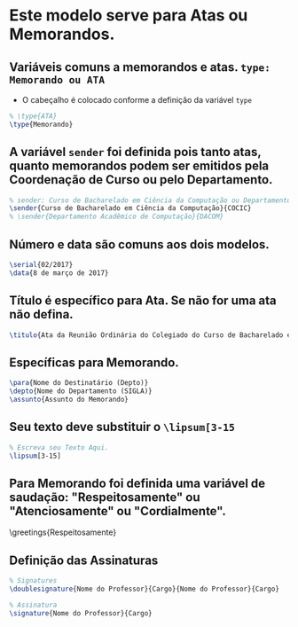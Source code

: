 # Este modelo serve para Atas ou Memorandos.

## Variáveis comuns a memorandos e atas. `type: Memorando ou ATA`
* O cabeçalho é colocado conforme a definição da variável `type`
```latex
% \type{ATA}
\type{Memorando}
```
## A variável `sender` foi definida pois tanto atas, quanto memorandos podem ser emitidos pela Coordenação de Curso ou pelo Departamento.
```latex
% sender: Curso de Bacharelado em Ciência da Computação ou Departamento Acadêmico de Computação
\sender{Curso de Bacharelado em Ciência da Computação}{COCIC}
% \sender{Departamento Acadêmico de Computação}{DACOM}
```
## Número e data são comuns aos dois modelos.
```latex
\serial{02/2017}
\data{8 de março de 2017}
```
## Título é específico para Ata. Se não for uma ata não defina.
```latex
\titulo{Ata da Reunião Ordinária do Colegiado do Curso de Bacharelado em Ciência da Computação}
```
## Específicas para Memorando.
```latex
\para{Nome do Destinatário (Depto)}
\depto{Nome do Departamento (SIGLA)}
\assunto{Assunto do Memorando}
```
## Seu texto deve substituir o `\lipsum[3-15`
```latex
% Escreva seu Texto Aqui.
\lipsum[3-15]
```
## Para Memorando foi definida uma variável de saudação: "Respeitosamente" ou "Atenciosamente" ou "Cordialmente".
\greetings{Respeitosamente}

## Definição das Assinaturas
```latex
% Signatures
\doublesignature{Nome do Professor}{Cargo}{Nome do Professor}{Cargo}

% Assinatura
\signature{Nome do Professor}{Cargo}
```

